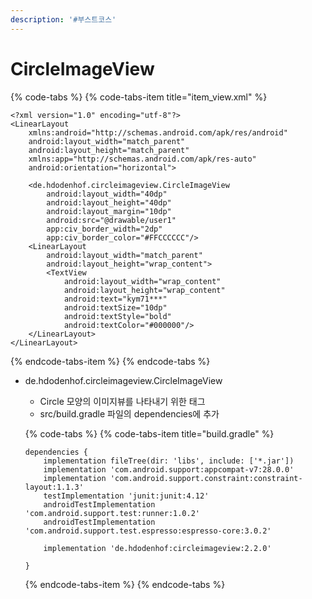 ```yaml
---
description: '#부스트코스'
---
```


# CircleImageView

{% code-tabs %}
{% code-tabs-item title="item\_view.xml" %}
```markup
<?xml version="1.0" encoding="utf-8"?>
<LinearLayout
    xmlns:android="http://schemas.android.com/apk/res/android"
    android:layout_width="match_parent"
    android:layout_height="match_parent"
    xmlns:app="http://schemas.android.com/apk/res-auto"
    android:orientation="horizontal">

    <de.hdodenhof.circleimageview.CircleImageView
        android:layout_width="40dp"
        android:layout_height="40dp"
        android:layout_margin="10dp"
        android:src="@drawable/user1"
        app:civ_border_width="2dp"
        app:civ_border_color="#FFCCCCCC"/>
    <LinearLayout
        android:layout_width="match_parent"
        android:layout_height="wrap_content">
        <TextView
            android:layout_width="wrap_content"
            android:layout_height="wrap_content"
            android:text="kym71***"
            android:textSize="10dp"
            android:textStyle="bold"
            android:textColor="#000000"/>
    </LinearLayout>
</LinearLayout>
```
{% endcode-tabs-item %}
{% endcode-tabs %}

* de.hdodenhof.circleimageview.CircleImageView

  * Circle 모양의 이미지뷰를 나타내기 위한 태그
  * src/build.gradle 파일의 dependencies에 추가



  {% code-tabs %}
  {% code-tabs-item title="build.gradle" %}
  ```text
  dependencies {
      implementation fileTree(dir: 'libs', include: ['*.jar'])
      implementation 'com.android.support:appcompat-v7:28.0.0'
      implementation 'com.android.support.constraint:constraint-layout:1.1.3'
      testImplementation 'junit:junit:4.12'
      androidTestImplementation 'com.android.support.test:runner:1.0.2'
      androidTestImplementation 'com.android.support.test.espresso:espresso-core:3.0.2'

      implementation 'de.hdodenhof:circleimageview:2.2.0'

  }
  ```
  {% endcode-tabs-item %}
  {% endcode-tabs %}


